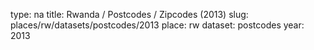 type: na
title: Rwanda / Postcodes / Zipcodes (2013)
slug: places/rw/datasets/postcodes/2013
place: rw
dataset: postcodes
year: 2013

